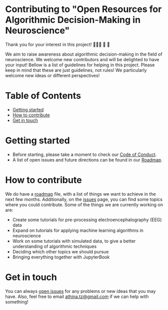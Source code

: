 # Contributing to "Open Resources for Algorithmic Decision-Making in Neuroscience"

Thank you for your interest in this project! 👩🏼‍🔬 🧠 :tada:

We aim to raise awareness about algorithmic decision-making in the field of neuroscience. We welcome new contributors and will be delighted to have your input! Bellow is a list of guidelines for helping in this project.
Please keep in mind that these are just guidelines, not rules! We particularly welcome new ideas or different perspectives! 

# Table of Contents
- [Getting started](#getting-started)
- [How to contribute](#how-to-contribute)
- [Get in touch](#get-in-touch)


# Getting started
* Before starting, please take a moment to check our [Code of Conduct](https://github.com/aath0/AlgorithmsNeuroscience/blob/master/CODE_OF_CONDUCT.md).
* A list of open issues and future directions can be found in our [Roadmap](https://github.com/aath0/AlgorithmsNeuroscience/issues/1).

# How to contribute
We do have a [roadmap](https://github.com/aath0/AlgorithmsNeuroscience/issues/1) file, with a list of things we want to achieve in the next few months. 
Additionally, on the [issues](https://github.com/aath0/AlgorithmsNeuroscience/issues) page, you can find some topics where you could contribute. Some of the things we are currently working on are:

* Create some tutorials for pre-processing electroencephalography (EEG) data
* Expand on tutorials for applying machine learning algorithms in neuroscience
* Work on some tutorials with simulated data, to give a better understanding of algorithmic techniques
* Deciding which other topics we should pursue
* Bringing everything together with JupyterBook

# Get in touch
You can always [open issues](https://github.com/aath0/AlgorithmsNeuroscience/issues) for any problems or new ideas that you may have. Also, feel free to email athina.tz@gmail.com if we can help with something! 

